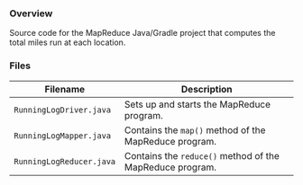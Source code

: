 ### Overview

Source code for the MapReduce Java/Gradle project that computes the total miles run at each location.

### Files

| Filename                  | Description                                                                             |
|---------------------------|-----------------------------------------------------------------------------------------|
| `RunningLogDriver.java`   | Sets up and starts the MapReduce program.                                               |
| `RunningLogMapper.java`   | Contains the `map()` method of the MapReduce program.                                   |
| `RunningLogReducer.java`  | Contains the `reduce()` method of the MapReduce program.                                |